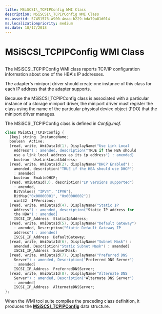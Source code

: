 ```yaml
---
title: MSiSCSI\_TCPIPConfig WMI Class
description: MSiSCSI\_TCPIPConfig WMI Class
ms.assetid: 57451576-a900-4eaa-b229-bda79a81d014
ms.localizationpriority: medium
ms.date: 10/17/2018
---
```


# MSiSCSI\_TCPIPConfig WMI Class


## <span id="ddk_msiscsi_tcpipconfig_wmi_class_kr"></span><span id="DDK_MSISCSI_TCPIPCONFIG_WMI_CLASS_KR"></span>


The MSiSCSI\_TCPIPConfig WMI class reports TCP/IP configuration information about one of the HBA's IP addresses.

The adapter's miniport driver should create one instance of this class for each IP address that the adapter supports.

Because the MSiSCSI\_TCPIPConfig class is associated with a particular instance of a storage miniport driver, the miniport driver must register the class using the name of the particular physical device object (PDO) that the miniport driver manages.

The MSiSCSI\_TCPIPConfig class is defined in *Config.mof*.

```cpp
class MSiSCSI_TCPIPConfig {
  [key] string  InstanceName;
  boolean  Active;
  [read, write, WmiDataId(1), DisplayName("Use Link Local 
    Address") : amended, description("TRUE if the HBA should 
    use a link local address as its ip address") : amended] 
    boolean  UseLinkLocalAddress;
  [read, write, WmiDataId(2), displayName("DHCP Enabled") : 
    amended, description("TRUE if the HBA should use DHCP") 
    : amended] 
    boolean  EnableDHCP;
  [read, WmiDataId(3), description("IP Versions supported") 
    : amended, 
    BitValues{ "IPV4", "IPV6"},
    BitMap{"0x00000001", "0x00000002"}] 
    uint32  IPVersions;
  [read, write, WmiDataId(4), DisplayName("Static IP 
    Address") : amended, description("Static IP address for 
    the HBA") : amended]
    ISCSI_IP_Address  StaticIpAddress;
  [read, write, WmiDataId(5), DisplayName("Default Gateway") 
    : amended, Description("Static Default Gateway IP 
    address") : amended]
    ISCSI_IP_Address  DefaultGateway;
  [read, write, WmiDataId(6), DisplayName("Subnet Mask") : 
    amended, Description("Static Subnet Mask") : amended] 
    ISCSI_IP_Address  SubnetMask;
  [read, write, WmiDataId(7), DisplayName("Preferred DNS 
    Server") : amended, Description("Preferred DNS Server") 
    : amended] 
    ISCSI_IP_Address  PreferredDNSServer;
  [read, write, WmiDataId(8), DisplayName("Alternate DNS 
    Server") : amended, Description("Alternate DNS Server") 
    : amended] 
    ISCSI_IP_Address  AlternateDNSServer;
};
```

When the WMI tool suite compiles the preceding class definition, it produces the [**MSiSCSI\_TCPIPConfig**](https://msdn.microsoft.com/library/windows/hardware/ff563149) data structure.

 

 






